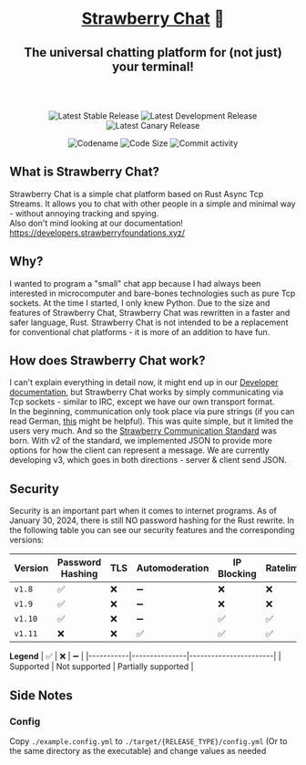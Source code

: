<div align="center">
  <h1>
    <a href="https://strawberryfoundations.xyz/strawberry-chat">Strawberry Chat</a>
    💬
  </h1>
  <h2>The universal chatting platform for (not just) your terminal!</h2>
  <br><br>

  ![Latest Stable Release](https://img.shields.io/badge/dynamic/json?url=https://api.strawberryfoundations.xyz/v1/versions&query=%24.stbchat.server.stable&label=Latest%20Stable%20Release&color=success)
  ![Latest Development Release](https://img.shields.io/badge/dynamic/json?url=https://api.strawberryfoundations.xyz/v1/versions&query=%24.stbchat.server.dev&label=Latest%20Development%20Release&color=cyan)
  ![Latest Canary Release](https://img.shields.io/badge/dynamic/json?url=https://api.strawberryfoundations.xyz/v1/versions&query=%24.stbchat.server.canary&label=Latest%20Canary%20Release&color=yellow)

  ![Codename](https://img.shields.io/badge/Codename-Vanilla_Cake_Rusty-orange)
  ![Code Size](https://img.shields.io/github/languages/code-size/Strawberry-Foundations/strawberry-chat)
  ![Commit activity](https://img.shields.io/github/commit-activity/w/Strawberry-Foundations/strawberry-chat)

</div>


## What is Strawberry Chat?
Strawberry Chat is a simple chat platform based on Rust Async Tcp Streams. It allows you to chat with other people in a simple and minimal way - without annoying tracking and spying.<br>
Also don't mind looking at our documentation! https://developers.strawberryfoundations.xyz/

## Why?
I wanted to program a "small" chat app because I had always been interested in microcomputer and bare-bones technologies such as pure Tcp sockets. At the time I started, I only knew Python. Due to the size and features of Strawberry Chat, Strawberry Chat was rewritten in a faster and safer language, Rust. Strawberry Chat is not intended to be a replacement for conventional chat platforms - it is more of an addition to have fun. 

## How does Strawberry Chat work?
I can't explain everything in detail now, it might end up in our [Developer documentation](https://developers.strawberryfoundations.xyz/), but Strawberry Chat works by simply communicating via Tcp sockets - similar to IRC, except we have our own transport format. <br>
In the beginning, communication only took place via pure strings (if you can read German, [this](https://developers.strawberryfoundations.xyz/german/json-communication/introduction#versionen-des-strawberry-communication-standards) might be helpful). This was quite simple, but it limited the users very much. And so the [Strawberry Communication Standard](https://developers.strawberryfoundations.xyz/json-communication/introduction) was born.<nr>
With v2 of the standard, we implemented JSON to provide more options for how the client can represent a message. We are currently developing v3, which goes in both directions - server & client send JSON. 

## Security
Security is an important part when it comes to internet programs. As of January 30, 2024, there is still NO password hashing for the Rust rewrite.
In the following table you can see our security features and the corresponding versions:

| Version | Password Hashing | TLS | Automoderation | IP Blocking | Ratelimit | Login Verification | Msg Verification | 
|---------|------------------|-----|----------------|-------------|-----------|--------------------|------------------|
| `v1.8`  | ✅                | ❌   | ➖              | ❌           | ❌         | ❌                  | ❌                |
| `v1.9`  | ✅                | ❌   | ➖              | ❌           | ❌         | ❌                  | ❌                |
| `v1.10` | ✅                | ❌   | ➖              | ✅           | ✅         | ❌                  | ❌                |
| `v1.11` | ❌                | ❌   | ✅              | ✅           | ✅         | ✅                  | ✅                |

**Legend**
| ✅        | ❌            | ➖                    | 
|-----------|---------------|-----------------------|
| Supported | Not supported | Partially supported |

## Side Notes
### Config
Copy `./example.config.yml` to `./target/{RELEASE_TYPE}/config.yml` (Or to the same directory as the executable) 
and change values as needed